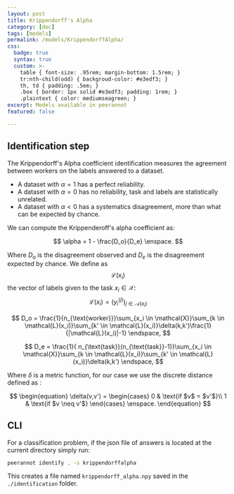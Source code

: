 ```yaml
---
layout: post
title: Krippendorff's Alpha
category: [doc]
tags: [models]
permalink: /models/KrippendorffAlpha/
css:
  badge: true
  syntax: true
  custom: >-
    table { font-size: .95rem; margin-bottom: 1.5rem; }
    tr:nth-child(odd) { backgroud-color: #e3edf3; }
    th, td { padding: .5em; }
    .box { border: 1px solid #e3edf3; padding: 1rem; }
    .plaintext { color: mediumseagreen; }
excerpt: Models available in peerannot
featured: false

---
```


## Identification step

The Krippendorff's Alpha coefficient identification measures the agreement between workers on the labels answered to a dataset.

- A dataset with $\alpha = 1$ has a perfect reliability.
- A dataset with $\alpha = 0$ has no reliability, task and labels are statistically unrelated.
- A dataset with $\alpha < 0$ has a systematics disagreement, more than what can be expected by chance.

We can compute the Krippenderoff's alpha coefficient as:

$$
  \alpha = 1 - \frac{D_o}{D_e} \enspace.
$$

Where $D_o$ is the disagreement observed and $D_e$ is the disagreement expected by chance.
We define as $$\mathcal{L}(x_i)$$ the vector of labels given to the task $x_i \in \mathcal{X}$: $$\mathcal{L}(x_i) = (y_i^{(j)})_{j \in \mathcal{A}(x_i)}$$

$$
  D_o = \frac{1}{n_{\text{worker}}}\sum_{x_i \in \mathcal{X}}\sum_{k \in \mathcal{L}(x_i)}\sum_{k' \in \mathcal{L}(x_i)}\delta(k,k')\frac{1}{|\mathcal{L}(x_i)|-1} \endspace,
$$

$$
  D_e = \frac{1}{ n_{\text{task}}(n_{\text{task}}-1)}\sum_{x_i \in \mathcal{X}}\sum_{k \in \mathcal{L}(x_i)}\sum_{k' \in \mathcal{L}(x_i)}\delta(k,k') \endspace,
$$

Where $\delta$ is a metric function, for our case we use the discrete distance defined as : 

$$
\begin{equation}
  \delta(v,v') = 
    \begin{cases}
      0 & \text{if $v$ = $v'$}\\
      1 & \text{if $v \neq v'$}
    \end{cases} 
\enspace.
\end{equation}
$$


## CLI

For a classification problem, if the json file of answers is located at the current directory simply run:

```bash
peerannot identify . -s krippendorffalpha
```

This creates a file named `krippendorff_alpha.npy` saved in the `./identification` folder.
